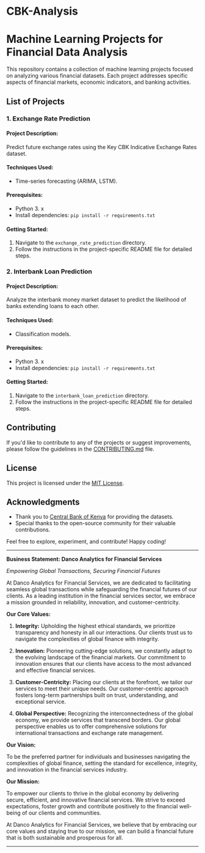 # CBK-Analysis

# Machine Learning Projects for Financial Data Analysis

This repository contains a collection of machine learning projects focused on analyzing various financial datasets. Each project addresses specific aspects of financial markets, economic indicators, and banking activities.

## List of Projects

### 1. Exchange Rate Prediction

#### Project Description:
Predict future exchange rates using the Key CBK Indicative Exchange Rates dataset.

#### Techniques Used:
- Time-series forecasting (ARIMA, LSTM).

#### Prerequisites:
- Python 3. x
- Install dependencies: `pip install -r requirements.txt`

#### Getting Started:
1. Navigate to the `exchange_rate_prediction` directory.
2. Follow the instructions in the project-specific README file for detailed steps.

### 2. Interbank Loan Prediction

#### Project Description:
Analyze the interbank money market dataset to predict the likelihood of banks extending loans to each other.

#### Techniques Used:
- Classification models.

#### Prerequisites:
- Python 3. x
- Install dependencies: `pip install -r requirements.txt`

#### Getting Started:
1. Navigate to the `interbank_loan_prediction` directory.
2. Follow the instructions in the project-specific README file for detailed steps.

<!-- Repeat the above structure for each project -->

## Contributing

If you'd like to contribute to any of the projects or suggest improvements, please follow the guidelines in the [CONTRIBUTING.md](CONTRIBUTING.md) file.

## License

This project is licensed under the [MIT License](LICENSE).

## Acknowledgments

- Thank you to [Central Bank of Kenya](https://www.centralbank.go.ke/) for providing the datasets.
- Special thanks to the open-source community for their valuable contributions.

Feel free to explore, experiment, and contribute! Happy coding!



---

**Business Statement: Danco Analytics for Financial Services**

*Empowering Global Transactions, Securing Financial Futures*

At Danco Analytics for Financial Services, we are dedicated to facilitating seamless global transactions while safeguarding the financial futures of our clients. As a leading institution in the financial services sector, we embrace a mission grounded in reliability, innovation, and customer-centricity.

**Our Core Values:**

1. **Integrity:** Upholding the highest ethical standards, we prioritize transparency and honesty in all our interactions. Our clients trust us to navigate the complexities of global finance with integrity.

2. **Innovation:** Pioneering cutting-edge solutions, we constantly adapt to the evolving landscape of the financial markets. Our commitment to innovation ensures that our clients have access to the most advanced and effective financial services.

3. **Customer-Centricity:** Placing our clients at the forefront, we tailor our services to meet their unique needs. Our customer-centric approach fosters long-term partnerships built on trust, understanding, and exceptional service.

4. **Global Perspective:** Recognizing the interconnectedness of the global economy, we provide services that transcend borders. Our global perspective enables us to offer comprehensive solutions for international transactions and exchange rate management.

**Our Vision:**

To be the preferred partner for individuals and businesses navigating the complexities of global finance, setting the standard for excellence, integrity, and innovation in the financial services industry.

**Our Mission:**

To empower our clients to thrive in the global economy by delivering secure, efficient, and innovative financial services. We strive to exceed expectations, foster growth and contribute positively to the financial well-being of our clients and communities.

At Danco Analytics for Financial Services, we believe that by embracing our core values and staying true to our mission, we can build a financial future that is both sustainable and prosperous for all.

---
